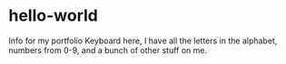 # hello-world
Info for my portfolio
Keyboard here, I have all the letters in the alphabet, numbers from 0-9, and a bunch of other stuff on me. 
